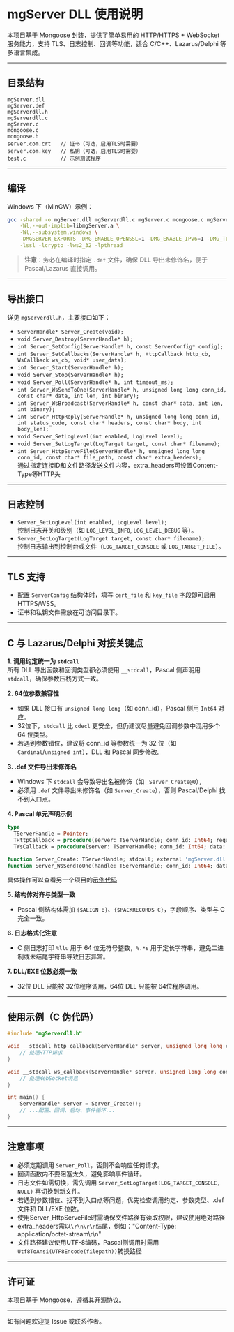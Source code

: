 # mgServer DLL 使用说明

本项目基于 [Mongoose](https://github.com/cesanta/mongoose) 封装，提供了简单易用的 HTTP/HTTPS + WebSocket 服务能力，支持 TLS、日志控制、回调等功能，适合 C/C++、Lazarus/Delphi 等多语言集成。

---

## 目录结构

```
mgServer.dll
mgServer.def
mgServerdll.h
mgServerdll.c
mgServer.c
mongoose.c
mongoose.h
server.com.crt   // 证书（可选，启用TLS时需要）
server.com.key   // 私钥（可选，启用TLS时需要）
test.c           // 示例测试程序
```

---

## 编译

Windows 下（MinGW）示例：

```sh
gcc -shared -o mgServer.dll mgServerdll.c mgServer.c mongoose.c mgServer.def \
    -Wl,--out-implib=libmgServer.a \
    -Wl,--subsystem,windows \
    -DMGSERVER_EXPORTS -DMG_ENABLE_OPENSSL=1 -DMG_ENABLE_IPV6=1 -DMG_TLS=MG_TLS_OPENSSL -I. \
    -lssl -lcrypto -lws2_32 -lpthread
```

> **注意**：务必在编译时指定 `.def` 文件，确保 DLL 导出未修饰名，便于 Pascal/Lazarus 直接调用。

---

## 导出接口

详见 `mgServerdll.h`，主要接口如下：

- `ServerHandle* Server_Create(void);`
- `void Server_Destroy(ServerHandle* h);`
- `int Server_SetConfig(ServerHandle* h, const ServerConfig* config);`
- `int Server_SetCallbacks(ServerHandle* h, HttpCallback http_cb, WsCallback ws_cb, void* user_data);`
- `int Server_Start(ServerHandle* h);`
- `void Server_Stop(ServerHandle* h);`
- `void Server_Poll(ServerHandle* h, int timeout_ms);`
- `int Server_WsSendToOne(ServerHandle* h, unsigned long long conn_id, const char* data, int len, int binary);`
- `int Server_WsBroadcast(ServerHandle* h, const char* data, int len, int binary);`
- `int Server_HttpReply(ServerHandle* h, unsigned long long conn_id, int status_code, const char* headers, const char* body, int body_len);`
- `void Server_SetLogLevel(int enabled, LogLevel level);`
- `void Server_SetLogTarget(LogTarget target, const char* filename);`
- `int Server_HttpServeFile(ServerHandle* h, unsigned long long conn_id, const char* file_path, const char* extra_headers);`  
  通过指定连接ID和文件路径发送文件内容，extra_headers可设置Content-Type等HTTP头

---

## 日志控制

- `Server_SetLogLevel(int enabled, LogLevel level);`  
  控制日志开关和级别（如 `LOG_LEVEL_INFO`, `LOG_LEVEL_DEBUG` 等）。
- `Server_SetLogTarget(LogTarget target, const char* filename);`  
  控制日志输出到控制台或文件（`LOG_TARGET_CONSOLE` 或 `LOG_TARGET_FILE`）。

---

## TLS 支持

- 配置 `ServerConfig` 结构体时，填写 `cert_file` 和 `key_file` 字段即可启用 HTTPS/WSS。
- 证书和私钥文件需放在可访问目录下。

---

## C 与 Lazarus/Delphi 对接关键点

**1. 调用约定统一为 `stdcall`**  
所有 DLL 导出函数和回调类型都必须使用 `__stdcall`，Pascal 侧声明用 `stdcall`，确保参数压栈方式一致。

**2. 64位参数兼容性**  
- 如果 DLL 接口有 `unsigned long long`（如 conn_id），Pascal 侧用 `Int64` 对应。
- 32位下，`stdcall` 比 `cdecl` 更安全，但仍建议尽量避免回调参数中混用多个 64 位类型。
- 若遇到参数错位，建议将 conn_id 等参数统一为 32 位（如 `Cardinal`/`unsigned int`），DLL 和 Pascal 同步修改。

**3. .def 文件导出未修饰名**  
- Windows 下 `stdcall` 会导致导出名被修饰（如 `_Server_Create@0`），
- 必须用 `.def` 文件导出未修饰名（如 `Server_Create`），否则 Pascal/Delphi 找不到入口点。

**4. Pascal 单元声明示例**

```pascal
type
  TServerHandle = Pointer;
  THttpCallback = procedure(server: TServerHandle; conn_id: Int64; request: PAnsiChar; request_len: SizeUInt; response: PPAnsiChar; response_len: PSizeUInt); stdcall;
  TWsCallback = procedure(server: TServerHandle; conn_id: Int64; data: PAnsiChar; len: SizeUInt; binary: Integer); stdcall;

function Server_Create: TServerHandle; stdcall; external 'mgServer.dll';
function Server_WsSendToOne(handle: TServerHandle; conn_id: Int64; data: PAnsiChar; len: Integer; binary: Integer): Integer; stdcall; external 'mgServer.dll';
```
具体操作可以查看另一个项目的[示例代码](https://github.com/shojinto/mgserverdlldemo)

**5. 结构体对齐与类型一致**  
- Pascal 侧结构体需加 `{$ALIGN 8}`、`{$PACKRECORDS C}`，字段顺序、类型与 C 完全一致。

**6. 日志格式化注意**  
- C 侧日志打印 `%llu` 用于 64 位无符号整数，`%.*s` 用于定长字符串，避免二进制或未结尾字符串导致日志异常。

**7. DLL/EXE 位数必须一致**  
- 32位 DLL 只能被 32位程序调用，64位 DLL 只能被 64位程序调用。

---

## 使用示例（C 伪代码）

```c
#include "mgServerdll.h"

void __stdcall http_callback(ServerHandle* server, unsigned long long conn_id, const char* request, size_t request_len, char** response, size_t* response_len) {
    // 处理HTTP请求
}

void __stdcall ws_callback(ServerHandle* server, unsigned long long conn_id, const char* data, size_t len, int binary) {
    // 处理WebSocket消息
}

int main() {
    ServerHandle* server = Server_Create();
    // ...配置、回调、启动、事件循环...
}
```

---

## 注意事项

- 必须定期调用 `Server_Poll`，否则不会响应任何请求。
- 回调函数内不要阻塞太久，避免影响事件循环。
- 日志文件如需切换，需先调用 `Server_SetLogTarget(LOG_TARGET_CONSOLE, NULL)` 再切换到新文件。
- 若遇到参数错位、找不到入口点等问题，优先检查调用约定、参数类型、.def 文件和 DLL/EXE 位数。
- 使用Server_HttpServeFile时需确保文件路径有读取权限，建议使用绝对路径
- extra_headers需以`\r\n\r\n`结尾，例如："Content-Type: application/octet-stream\r\n"
- 文件路径建议使用UTF-8编码，Pascal侧调用时需用`Utf8ToAnsi(UTF8Encode(filepath))`转换路径

---

## 许可证

本项目基于 Mongoose，遵循其开源协议。

---

如有问题欢迎提 Issue 或联系作者。
